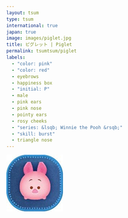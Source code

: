 ```yaml
---
layout: tsum
type: tsum
international: true
japan: true
image: images/piglet.jpg
title: ピグレット | Piglet
permalink: tsumtsum/piglet
labels:
  - "color: pink"
  - "color: red"
  - eyebrows
  - happiness box
  - "initial: P"
  - male
  - pink ears
  - pink nose
  - pointy ears
  - rosy cheeks
  - "series: &lsqb; Winnie the Pooh &rsqb;"
  - "skill: burst"
  - triangle nose
---
```

<img class="ui image" src="../images/piglet.jpg">
